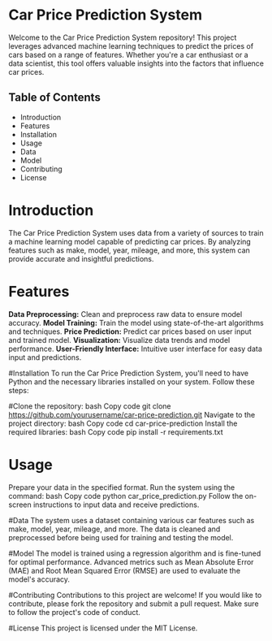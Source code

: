 # Car Price Prediction System
Welcome to the Car Price Prediction System repository! This project leverages advanced machine learning techniques to predict the prices of cars based on a range of features. Whether you're a car enthusiast or a data scientist, this tool offers valuable insights into the factors that influence car prices.

 <!-- Add an image link here if you have one -->

## Table of Contents
- Introduction
- Features
- Installation
- Usage
- Data
- Model
- Contributing
- License


# Introduction
The Car Price Prediction System uses data from a variety of sources to train a machine learning model capable of predicting car prices. By analyzing features such as make, model, year, mileage, and more, this system can provide accurate and insightful predictions.

# Features
**Data Preprocessing:** Clean and preprocess raw data to ensure model accuracy.
**Model Training:** Train the model using state-of-the-art algorithms and techniques.
**Price Prediction:** Predict car prices based on user input and trained model.
**Visualization:** Visualize data trends and model performance.
**User-Friendly Interface:** Intuitive user interface for easy data input and predictions.


#Installation
To run the Car Price Prediction System, you'll need to have Python and the necessary libraries installed on your system. Follow these steps:

#Clone the repository:
bash
Copy code
git clone https://github.com/yourusername/car-price-prediction.git
Navigate to the project directory:
bash
Copy code
cd car-price-prediction
Install the required libraries:
bash
Copy code
pip install -r requirements.txt


# Usage
Prepare your data in the specified format.
Run the system using the command:
bash
Copy code
python car_price_prediction.py
Follow the on-screen instructions to input data and receive predictions.


#Data
The system uses a dataset containing various car features such as make, model, year, mileage, and more. The data is cleaned and preprocessed before being used for training and testing the model.

#Model
The model is trained using a regression algorithm and is fine-tuned for optimal performance. Advanced metrics such as Mean Absolute Error (MAE) and Root Mean Squared Error (RMSE) are used to evaluate the model's accuracy.

#Contributing
Contributions to this project are welcome! If you would like to contribute, please fork the repository and submit a pull request. Make sure to follow the project's code of conduct.

#License
This project is licensed under the MIT License.
